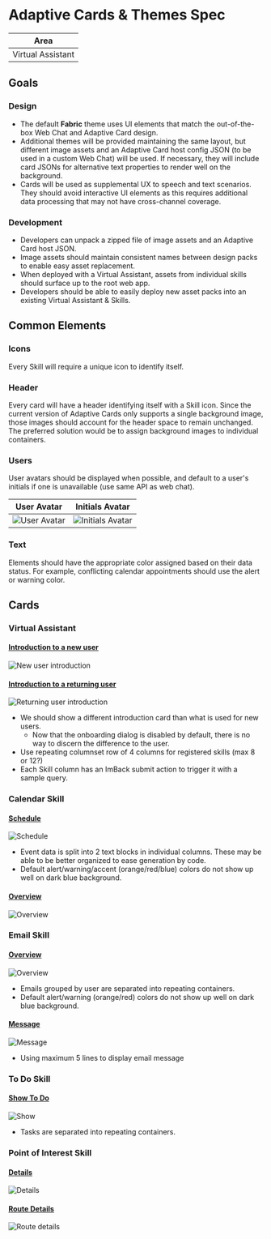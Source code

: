 # Adaptive Cards & Themes Spec

|Area|
|-|
|Virtual Assistant|

## Goals

### Design

* The default **Fabric** theme uses UI elements that match the out-of-the-box Web Chat and Adaptive Card design.
* Additional themes will be provided maintaining the same layout, but different image assets and an Adaptive Card host config JSON (to be used in a custom Web Chat) will be used. If necessary, they will include card JSONs for alternative text properties to render well on the background.
* Cards will be used as supplemental UX to speech and text scenarios. They should avoid interactive UI elements as this requires additional data processing that may not have cross-channel coverage.

### Development
* Developers can unpack a zipped file of image assets and an Adaptive Card host JSON.
* Image assets should maintain consistent names between design packs to enable easy asset replacement.
* When deployed with a Virtual Assistant, assets from individual skills should surface up to the root web app.
* Developers should be able to easily deploy new asset packs into an existing Virtual Assistant & Skills.

## Common Elements

### Icons
Every Skill will require a unique icon to identify itself.

### Header
Every card will have a header identifying itself with a Skill icon. Since the current version of Adaptive Cards only supports a single background image, those images should account for the header space to remain unchanged.
The preferred solution would be to assign background images to individual containers.

### Users
User avatars should be displayed when possible, and default to a user's initials if one is unavailable (use same API as web chat).

|User Avatar|Initials Avatar|
|-|-|
|![User Avatar](assets/user_avatar.png)|![Initials Avatar](./assets/initials_avatar.png)|
### Text
Elements should have the appropriate color assigned based on their data status. For example, conflicting calendar appointments should use the alert or warning color.

## Cards

### Virtual Assistant
#### [Introduction to a new user](./virtualassistant/newuserintroduction.json)
![New user introduction](./virtualassistant/newuserintroduction.png)

#### [Introduction to a returning user](./virtualassistant/returninguserintroduction.json)
![Returning user introduction](./virtualassistant/returninguserintroduction.png)

* We should show a different introduction card than what is used for new users.
    * Now that the onboarding dialog is disabled by default, there is no way to discern the difference to the user.
* Use repeating columnset row of 4 columns for registered skills (max 8 or 12?)
* Each Skill column has an ImBack submit action to trigger it with a sample query.

### Calendar Skill

#### [Schedule](./calendar/schedule.json)
![Schedule](./calendar/schedule.png)

* Event data is split into 2 text blocks in individual columns. These may be able to be better organized to ease generation by code.
* Default alert/warning/accent (orange/red/blue) colors do not show up well on dark blue background.

#### [Overview](./calendar/overview.json)
![Overview](./calendar/overview.png)

### Email Skill

#### [Overview](./email/overview.json)
![Overview](./email/overview.png)

* Emails grouped by user are separated into repeating containers.
* Default alert/warning (orange/red) colors do not show up well on dark blue background.

#### [Message](./email/message.json)
![Message](./email/message.png)

* Using maximum 5 lines to display email message

### To Do Skill
#### [Show To Do](./todo/show.json)
![Show](./todo/show.png)

* Tasks are separated into repeating containers.

### Point of Interest Skill

#### [Details](./pointofinterest/details.json)
![Details](./pointofinterest/details.png)

#### [Route Details](./pointofinterest/routedetails.json)
![Route details](./pointofinterest/routedetails.png)